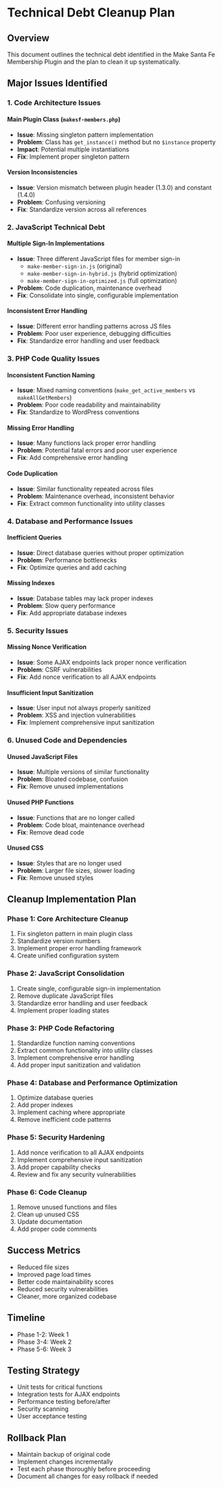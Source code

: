 # Technical Debt Cleanup Plan

## Overview

This document outlines the technical debt identified in the Make Santa Fe Membership Plugin and the plan to clean it up systematically.

## Major Issues Identified

### 1. Code Architecture Issues

#### Main Plugin Class (`makesf-members.php`)

- **Issue**: Missing singleton pattern implementation
- **Problem**: Class has `get_instance()` method but no `$instance` property
- **Impact**: Potential multiple instantiations
- **Fix**: Implement proper singleton pattern

#### Version Inconsistencies

- **Issue**: Version mismatch between plugin header (1.3.0) and constant (1.4.0)
- **Problem**: Confusing versioning
- **Fix**: Standardize version across all references

### 2. JavaScript Technical Debt

#### Multiple Sign-In Implementations

- **Issue**: Three different JavaScript files for member sign-in
  - `make-member-sign-in.js` (original)
  - `make-member-sign-in-hybrid.js` (hybrid optimization)
  - `make-member-sign-in-optimized.js` (full optimization)
- **Problem**: Code duplication, maintenance overhead
- **Fix**: Consolidate into single, configurable implementation

#### Inconsistent Error Handling

- **Issue**: Different error handling patterns across JS files
- **Problem**: Poor user experience, debugging difficulties
- **Fix**: Standardize error handling and user feedback

### 3. PHP Code Quality Issues

#### Inconsistent Function Naming

- **Issue**: Mixed naming conventions (`make_get_active_members` vs `makeAllGetMembers`)
- **Problem**: Poor code readability and maintainability
- **Fix**: Standardize to WordPress conventions

#### Missing Error Handling

- **Issue**: Many functions lack proper error handling
- **Problem**: Potential fatal errors and poor user experience
- **Fix**: Add comprehensive error handling

#### Code Duplication

- **Issue**: Similar functionality repeated across files
- **Problem**: Maintenance overhead, inconsistent behavior
- **Fix**: Extract common functionality into utility classes

### 4. Database and Performance Issues

#### Inefficient Queries

- **Issue**: Direct database queries without proper optimization
- **Problem**: Performance bottlenecks
- **Fix**: Optimize queries and add caching

#### Missing Indexes

- **Issue**: Database tables may lack proper indexes
- **Problem**: Slow query performance
- **Fix**: Add appropriate database indexes

### 5. Security Issues

#### Missing Nonce Verification

- **Issue**: Some AJAX endpoints lack proper nonce verification
- **Problem**: CSRF vulnerabilities
- **Fix**: Add nonce verification to all AJAX endpoints

#### Insufficient Input Sanitization

- **Issue**: User input not always properly sanitized
- **Problem**: XSS and injection vulnerabilities
- **Fix**: Implement comprehensive input sanitization

### 6. Unused Code and Dependencies

#### Unused JavaScript Files

- **Issue**: Multiple versions of similar functionality
- **Problem**: Bloated codebase, confusion
- **Fix**: Remove unused implementations

#### Unused PHP Functions

- **Issue**: Functions that are no longer called
- **Problem**: Code bloat, maintenance overhead
- **Fix**: Remove dead code

#### Unused CSS

- **Issue**: Styles that are no longer used
- **Problem**: Larger file sizes, slower loading
- **Fix**: Remove unused styles

## Cleanup Implementation Plan

### Phase 1: Core Architecture Cleanup

1. Fix singleton pattern in main plugin class
2. Standardize version numbers
3. Implement proper error handling framework
4. Create unified configuration system

### Phase 2: JavaScript Consolidation

1. Create single, configurable sign-in implementation
2. Remove duplicate JavaScript files
3. Standardize error handling and user feedback
4. Implement proper loading states

### Phase 3: PHP Code Refactoring

1. Standardize function naming conventions
2. Extract common functionality into utility classes
3. Implement comprehensive error handling
4. Add proper input sanitization and validation

### Phase 4: Database and Performance Optimization

1. Optimize database queries
2. Add proper indexes
3. Implement caching where appropriate
4. Remove inefficient code patterns

### Phase 5: Security Hardening

1. Add nonce verification to all AJAX endpoints
2. Implement comprehensive input sanitization
3. Add proper capability checks
4. Review and fix any security vulnerabilities

### Phase 6: Code Cleanup

1. Remove unused functions and files
2. Clean up unused CSS
3. Update documentation
4. Add proper code comments

## Success Metrics

- Reduced file sizes
- Improved page load times
- Better code maintainability scores
- Reduced security vulnerabilities
- Cleaner, more organized codebase

## Timeline

- Phase 1-2: Week 1
- Phase 3-4: Week 2
- Phase 5-6: Week 3

## Testing Strategy

- Unit tests for critical functions
- Integration tests for AJAX endpoints
- Performance testing before/after
- Security scanning
- User acceptance testing

## Rollback Plan

- Maintain backup of original code
- Implement changes incrementally
- Test each phase thoroughly before proceeding
- Document all changes for easy rollback if needed
